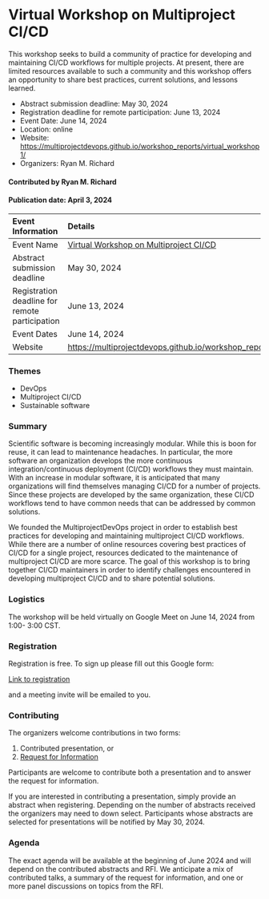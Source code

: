# Virtual Workshop on Multiproject CI/CD

<!-- deck text start --> 
This workshop seeks to build a community of practice for developing and maintaining CI/CD workflows for multiple projects. At present, there are limited resources available to such a community and this workshop offers an opportunity to share best practices, current solutions, and lessons learned.
<!-- deck text ends -->

- Abstract submission deadline: May 30, 2024
- Registration deadline for remote participation: June 13, 2024
- Event Date: June 14, 2024
- Location: online
- Website: https://multiprojectdevops.github.io/workshop_reports/virtual_workshop1/
- Organizers: Ryan M. Richard

#### Contributed by Ryan M. Richard

#### Publication date: April 3, 2024

Event Information | Details
:--- | :---			   
Event Name | [Virtual Workshop on Multiproject CI/CD](https://multiprojectdevops.github.io/workshop_reports/virtual_workshop1/)
Abstract submission deadline | May 30, 2024
Registration deadline for remote participation | June 13, 2024
Event Dates | June 14, 2024
Website | https://multiprojectdevops.github.io/workshop_reports/virtual_workshop1/

### Themes

- DevOps
- Multiproject CI/CD
- Sustainable software

### Summary

Scientific software is becoming increasingly modular. While this is boon for
reuse, it can lead to maintenance headaches. In particular, the more software
an organization develops the more continuous integration/continuous deployment
(CI/CD) workflows they must maintain. With an increase in modular software,
it is anticipated that many organizations will find themselves managing CI/CD
for a number of projects. Since these projects are developed by the same 
organization, these CI/CD workflows tend to have common needs that can be
addressed by common solutions.

We founded the MultiprojectDevOps project in order to establish best practices 
for developing and maintaining multiproject CI/CD workflows. While there are a
number of online resources covering best practices of CI/CD for a single 
project, resources dedicated to the maintenance of multiproject CI/CD are more 
scarce. The goal of this workshop is to bring together CI/CD maintainers in 
order to identify challenges encountered in developing multiproject CI/CD and to 
share potential solutions. 

### Logistics

The workshop will be held virtually on Google Meet on June 14, 2024 from 1:00-
3:00 CST.

### Registration

Registration is free. To sign up please fill out this Google form:

[Link to registration](https://forms.gle/99fFQaAkAHX24Jve8)

and a meeting invite will be emailed to you.

### Contributing

The organizers welcome contributions in two forms:

1. Contributed presentation, or
2. [Request for Information](/workshop_reports/virtual_workshop1/rfi/)


Participants are welcome to contribute both a presentation and to answer the 
request for information. 

If you are interested in contributing a presentation, simply provide an abstract
when registering. Depending on the number of abstracts received the organizers
may need to down select. Participants whose abstracts are selected for
presentations will be notified by May 30, 2024.


### Agenda

The exact agenda will be available at the beginning of June 2024 and will depend on the contributed abstracts and RFI. We anticipate a mix of
contributed talks, a summary of the request for information, and one or more panel discussions on topics from the RFI.

<!---
Publish: yes
Topics: conferences and workshops, release and deployment, continuous integration testing
--->
